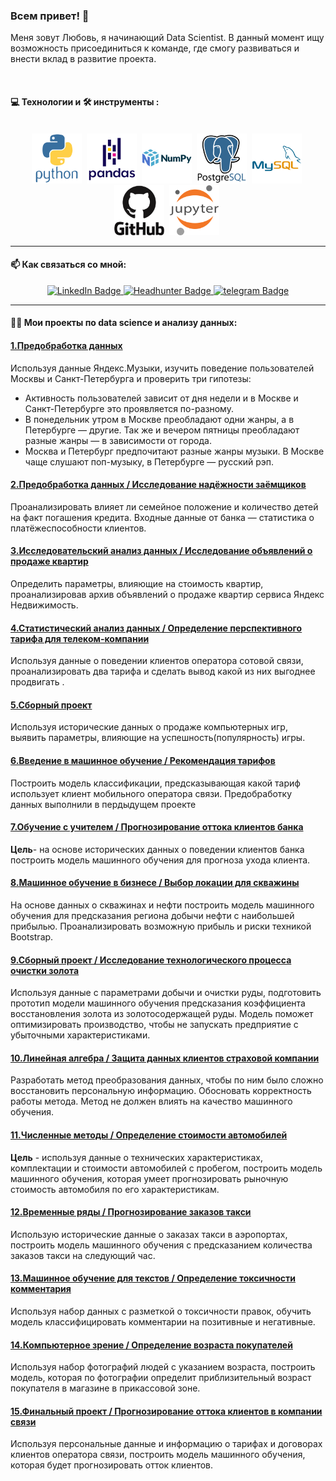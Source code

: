
### Всем привет! 👋

Меня зовут Любовь, я начинающий Data Scientist. В данный момент ищу возможность присоединиться к команде, где смогу развиваться и внести вклад в развитие проекта.

<br>

#### 💻 Технологии и 🛠 инструменты :
<br>
<div id="badges" align="center">
  <img src="https://github.com/devicons/devicon/blob/master/icons/python/python-original-wordmark.svg" title="Python" alt="Python" width="80" height="80"/>&nbsp;
  <img src="https://github.com/devicons/devicon/blob/master/icons/pandas/pandas-original-wordmark.svg" title="Pandas" alt="Pandas" width="80" height="80"/>&nbsp;
  <img src="https://github.com/devicons/devicon/blob/master/icons/numpy/numpy-original-wordmark.svg" title="Numpy" alt="Numpy" width="80" height="80"/>&nbsp;
  <img src="https://github.com/devicons/devicon/blob/master/icons/postgresql/postgresql-original-wordmark.svg" title="Postgresql" alt="Postgresql" width="80" height="80"/>&nbsp;
  <img src="https://github.com/devicons/devicon/blob/master/icons/mysql/mysql-original-wordmark.svg" title="MySQL"  alt="MySQL" width="80" height="80"/>&nbsp;
  <img src="https://github.com/devicons/devicon/blob/master/icons/github/github-original-wordmark.svg" title="GitHub" alt="GitHub" width="80" height="80"/>&nbsp;
  <img src="https://github.com/devicons/devicon/blob/master/icons/jupyter/jupyter-original-wordmark.svg" title="jupyter" **alt="jupyter" width="80" height="80"/>&nbsp; 
</div>
<hr>


#### 📫 Как связаться со мной:


<div id="badges" align="center">
  <a href="https://www.linkedin.com/in/liuboval/">
    <img src="https://img.shields.io/badge/LinkedIn-blue?style=for-the-badge&logo=linkedin&logoColor=white" alt="LinkedIn Badge"/>
  </a>
  <a href="https://hh.ru/resume/7af29c77ff0b5884b50039ed1f474c65555930?hhtmFrom=resume_list">
    <img src="https://img.shields.io/badge/Head Hunter-red?style=for-the-badge&logo=headhunter&logoColor=white" alt="Headhunter Badge"/>
  </a>
  <a href="@LAV12345678">
    <img src="https://img.shields.io/badge/Telegram-blue?style=for-the-badge&logo=telegram&logoColor=white" alt="telegram Badge"/>
  </a>
</div>

<hr>


#### 👨‍💻 Мои проекты по data science и анализу данных:

#### [1.Предобработка данных](https://github.com/Lunay17/yandex_practicum_ds/tree/main/1_project_base_python)
Используя данные Яндекс.Музыки, изучить поведение пользователей Москвы и Санкт-Петербурга и проверить три гипотезы:
- Активность пользователей зависит от дня недели и в Москве и Санкт-Петербурге это проявляется по-разному.
- В понедельник утром в Москве преобладают одни жанры, а в Петербурге — другие. Так же и вечером пятницы преобладают разные жанры — в зависимости от города.
- Москва и Петербург предпочитают разные жанры музыки. В Москве чаще слушают поп-музыку, в Петербурге — русский рэп.

#### [2.Предобработка данных / Исследование надёжности заёмщиков](https://github.com/Lunay17/yandex_practicum_ds/tree/main/2_project_data_preprocessing)
Проанализировать влияет ли семейное положение и количество детей на факт погашения кредита. Входные данные от банка — статистика о платёжеспособности клиентов.

#### [3.Исследовательский анализ данных / Исследование объявлений о продаже квартир](https://github.com/Lunay17/yandex_practicum_ds/tree/main/3_project_exploratory_data_analysis)
Определить параметры, влияющие на стоимость квартир, проанализировав архив объявлений о продаже квартир сервиса Яндекс Недвижимость.

#### [4.Статистический анализ данных / Определение перспективного тарифа для телеком-компании](https://github.com/Lunay17/yandex_practicum_ds/tree/main/4_project_statistical_data_analysis)
Используя данные о поведении клиентов оператора сотовой связи, проанализировать два тарифа и сделать вывод какой из них выгоднее продвигать .

#### [5.Сборный проект](https://github.com/Lunay17/yandex_practicum_ds/tree/main/5_project)
Используя исторические данных о продаже компьютерных игр, выявить параметры, влияющие на успешность(популярность) игры.

#### [6.Введение в машинное обучение / Рекомендация тарифов](https://github.com/Lunay17/yandex_practicum_ds/tree/main/6_project_introduction_to_machine_learning)
Построить модель классификации, предсказывающая какой тариф использует клиент мобильного оператора связи. Предобработку данных выполнили в пердыдущем проекте

#### [7.Обучение с учителем / Прогнозирование оттока клиентов банка](https://github.com/Lunay17/yandex_practicum_ds/tree/main/7_project_training_with_a_teacher)
**Цель**-  на основе исторических данных  о поведении клиентов банка построить модель машинного обучения для прогноза ухода клиента. 

#### [8.Машинное обучение в бизнесе / Выбор локации для скважины](https://github.com/Lunay17/yandex_practicum_ds/tree/main/8_project_machine_learning_in_business)
На основе данных о скважинах и нефти построить модель машинного обучения для предсказания региона добычи нефти с наибольшей прибылью. Проанализировать возможную прибыль и риски техникой Bootstrap.

#### [9.Сборный проект / Исследование технологического процесса очистки золота](https://github.com/Lunay17/yandex_practicum_ds/tree/main/9_project_assembly_project_2)
Используя данные с параметрами добычи и очистки руды, подготовить прототип модели машинного обучения предсказания коэффициента восстановления золота из золотосодержащей руды. Модель поможет оптимизировать производство, чтобы не запускать предприятие с убыточными характеристиками.

#### [10.Линейная алгебра / Защита данных клиентов страховой компании](https://github.com/Lunay17/yandex_practicum_ds/tree/main/10_project_linear_algebra)
Разработать метод преобразования данных, чтобы по ним было сложно восстановить персональную информацию. Обосновать корректность работы метода. Метод не должен влиять на качество машинного обучения. 

#### [11.Численные методы / Определение стоимости автомобилей](https://github.com/Lunay17/yandex_practicum_ds/tree/main/11_project_numerical_methods)
**Цель** - используя данные о технических характеристиках, комплектации и стоимости автомобилей с пробегом, построить модель машинного обучения, которая умеет прогнозировать рыночную стоимость автомобиля по его характеристикам.

#### [12.Временные ряды / Прогнозирование заказов такси](https://github.com/Lunay17/yandex_practicum_ds/tree/main/12_project_time_series)
Использую исторические данные о заказах такси в аэропортах, построить модель машинного обучения с предсказанием количества заказов такси на следующий час. 

#### [13.Машинное обучение для текстов / Определение токсичности комментария](https://github.com/Lunay17/yandex_practicum_ds/tree/main/13_project_machine_learning_of_texts)
Используя набор данных с разметкой о токсичности правок, обучить модель классифицировать комментарии на позитивные и негативные. 

#### [14.Компьютерное зрение / Определение возраста покупателей](https://github.com/Lunay17/yandex_practicum_ds/tree/main/14_project_computer_vision)
Используя набор фотографий людей с указанием возраста, построить модель, которая по фотографии определит приблизительный возраст покупателя в магазине в прикассовой зоне. 

#### [15.Финальный проект / Прогнозирование оттока клиентов в компании связи](https://github.com/Lunay17/yandex_practicum_ds/tree/main/15_project_final_project)
Используя персональные данные и информацию о тарифах и договорах клиентов оператора связи, построить модель машинного обучения, которая будет прогнозировать отток клиентов. 


